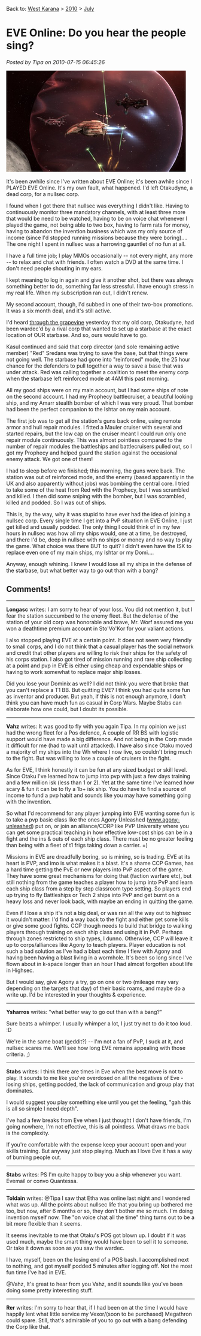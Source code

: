 Back to: [West Karana](/posts/westkarana.md) > [2010](/posts/2010/westkarana.md) > [July](./westkarana.md)
# EVE Online: Do you hear the people sing?

*Posted by Tipa on 2010-07-15 06:45:26*

[![](../../../uploads/2010/07/ExeFile-2010-07-15-01-09-22-23-480x270.jpg "Repping the guns protecting the starbase")](../../../uploads/2010/07/ExeFile-2010-07-15-01-09-22-23.jpg)

It's been awhile since I've written about EVE Online; it's been awhile since I PLAYED EVE Online. It's my own fault, what happened. I'd left Otakudyne, a dead corp, for a nullsec corp. 

I found when I got there that nullsec was everything I didn't like. Having to continuously monitor three mandatory channels, with at least three more that would be need to be watched, having to be on voice chat whenever I played the game, not being able to two box, having to farm rats for money, having to abandon the invention business which was my only source of income (since I'd stopped running missions because they were boring).... The one night I spent in nullsec was a harrowing gauntlet of no fun at all.

I have a full time job; I play MMOs occasionally -- not every night, any more -- to relax and chat with friends. I often watch a DVD at the same time. I don't need people shouting in my ears.

I kept meaning to log in again and give it another shot, but there was always something better to do, something far less stressful. I have enough stress in my real life. When my subscription ran out, I didn't renew.

My second account, though, I'd subbed in one of their two-box promotions. It was a six month deal, and it's still active.

I'd heard [through the grapevine](http://shatteredblog.wordpress.com/) yesterday that my old corp, Otakudyne, had been wardec'd by a rival corp that wanted to set up a starbase at the exact location of OUR starbase. And so, ours would have to go.

Kasul continued and said that corp director (and sole remaining active member) "Red" Sredans was trying to save the base, but that things were not going well. The starbase had gone into "reinforced" mode, the 25 hour chance for the defenders to pull together a way to save a base that was under attack. Red was calling together a coalition to meet the enemy corp when the starbase left reinforced mode at 4AM this past morning.

All my good ships were on my main account, but I had some ships of note on the second account. I had my Prophecy battlecruiser, a beautiful looking ship, and my Amarr stealth bomber of which I was very proud. That bomber had been the perfect companion to the Ishtar on my main account.

The first job was to get all the station's guns back online, using remote armor and hull repair modules. I fitted a Mauler cruiser with several and started repairs, but the low cap on the cruiser meant I could run only one repair module continuously. This was almost pointless compared to the number of repair modules the battleships and battlecruisers pulled out, so I got my Prophecy and helped guard the station against the occasional enemy attack. We got one of them!

I had to sleep before we finished; this morning, the guns were back. The station was out of reinforced mode, and the enemy (based apparently in the UK and also apparently without jobs) was bombing the central core. I tried to take some of the heat from Red with the Prophecy, but I was scrambled and killed. I then did some sniping with the bomber, but I was scrambled, killed and podded. So I was out of ships.

This is, by the way, why it was stupid to have ever had the idea of joining a nullsec corp. Every single time I get into a PvP situation in EVE Online, I just get killed and usually podded. The only thing I could think of in my few hours in nullsec was how all my ships would, one at a time, be destroyed, and there I'd be, deep in nullsec with no ships or money and no way to play the game. What choice was there BUT to quit? I didn't even have the ISK to replace even one of my main ships, my Ishtar or my Domi....

Anyway, enough whining. I knew I would lose all my ships in the defense of the starbase, but what better way to go out than with a bang?

## Comments!

---

**Longasc** writes: I am sorry to hear of your loss. You did not mention it, but I fear the station succumbed to the enemy fleet. But the defense of the station of your old corp was honorable and brave, Mr. Worf assured me you won a deathtime premium account in Sto'Vo'Kor for your valiant actions.

I also stopped playing EVE at a certain point. It does not seem very friendly to small corps, and I do not think that a casual player has the social network and credit that other players are willing to risk their ships for the safety of his corps station. I also got tired of mission running and rare ship collecting at a point and pvp in EVE is either using cheap and expendable ships or having to work somewhat to replace major ship losses.

Did you lose your Dominix as well? I did not think you were that broke that you can't replace a T1 BB. But quitting EVE? I think you had quite some fun as inventor and producer. But yeah, if this is not enough anymore, I don't think you can have much fun as casual in Corp Wars. Maybe Stabs can elaborate how one could, but I doubt its possible.

---

**Vahz** writes: It was good to fly with you again Tipa. In my opinion we just had the wrong fleet for a Pos defence, A couple of RR BS with logistic support would have made a big difference. And not being in the Corp made it difficult for me (had to wait until attacked).
I have also since Otaku moved a majority of my ships into the Wh where I now live, so couldn't bring much to the fight. But was willing to lose a couple of cruisers in the fight.

As for EVE, I think honestly it can be fun at any sized budget or skill level. Since Otaku I've learned how to jump into pvp with just a few days training and a few million isk (less than 1 or 2). Yet at the same time I've learned how scary & fun it can be to fly a 1b+ isk ship. You do have to find a source of income to fund a pvp habit and sounds like you may have something going with the invention.

So what I'd recommend for any player jumping into EVE wanting some fun is to take a pvp basic class like the ones Agony Unleashed (www.agony-unleashed) put on, or join an alliance/CORP like PVP University where you can get some practical teaching in how effective low-cost ships can be in a fight and the ins & outs of each ship class. There must be no greater feeling than being with a fleet of t1 frigs taking down a carrier. =)

Missions in EVE are dreadfully boring, so is mining, so is trading. EVE at its heart is PVP, and imo is what makes it a blast. It's a shame CCP Games, has a hard time getting the PvE or new players into PvP aspect of the game. They have some great mechanisms for doing that (faction warfare etc), but still nothing from the game teaches a player how to jump into PvP and learn each ship class from a step by step classroom type setting. So players end up trying to fly Battleships or Tech 2 ships into PvP and get burnt on a heavy loss and never look back, with maybe an ending in quitting the game. 

Even if I lose a ship it's not a big deal, or was ran all the way out to highsec it wouldn't matter. I'd find a way back to the fight and either get some kills or give some good fights. CCP though needs to build that bridge to walking players through training on each ship class and using it in PvP. Perhaps through zones restricted to ship types, I dunno. Otherwise, CCP will leave it up to corps/alliances like Agony to teach players. Player education is not such a bad solution as I've had a blast each time I flew with Agony and having been having a blast living in a wormhole. It's been so long since I've flown about in k-space longer than an hour I had almost forgotten about life in Highsec. 

But I would say, give Agony a try, go on one or two (mileage may vary depending on the targets that day) of their basic roams, and maybe do a write up. I'd be interested in your thoughts & experience.

---

**Ysharros** writes: "what better way to go out than with a bang?"

Sure beats a whimper. I usually whimper a lot, I just try not to do it too loud. :D

We're in the same boat (geddit?) -- I'm not a fan of PvP, I suck at it, and nullsec scares me. We'll see how long EVE remains appealing with those criteria. ;)

---

**Stabs** writes: I think there are times in Eve when the best move is not to play. It sounds to me like you've overdosed on all the negatives of Eve - losing ships, getting podded, the lack of communication and group play that dominates.

I would suggest you play something else until you get the feeling, "gah this is all so simple I need depth".

I've had a few breaks from Eve when I just thought I don't have friends, I'm going nowhere, I'm not effective, this is all pointless. What draws me back is the complexity.

If you're comfortable with the expense keep your account open and your skills training. But anyway just stop playing. Much as I love Eve it has a way of burning people out.

---

**Stabs** writes: PS I'm quite happy to buy you a ship whenever you want. Evemail or convo Quantessa.

---

**Toldain** writes: @Tipa I saw that Etha was online last night and I wondered what was up. All the points about nullsec life that you bring up bothered me too, but now, after 6 months or so, they don't bother me so much. I'm doing invention myself now. The "on voice chat all the time" thing turns out to be a bit more flexible than it seems. 

It seems inevitable to me that Otaku's POS got blown up. I doubt if it was used much, maybe the smart thing would have been to sell it to someone. Or take it down as soon as you saw the wardec. 

I have, myself, been on the losing end of a POS bash. I accomplished next to nothing, and got myself podded 5 minutes after logging off. Not the most fun time I've had in EVE.

@Vahz, It's great to hear from you Vahz, and it sounds like you've been doing some pretty interesting stuff.

---

**Rer** writes: I'm sorry to hear that, if I had been on at the time I would have happily lent what little service my Vexor/(soon to be purchased) Megathron could spare. Still, that's admirable of you to go out with a bang defending the Corp like that.

